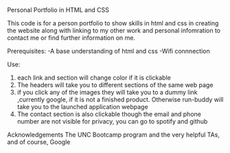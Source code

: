 Personal Portfolio in HTML and CSS

This code is for a person portfolio to show skills in html and css in creating the website along with linking to my other work and personal infomration to contact me or find further information on me.

Prerequisites:
  -A base understanding of html and css
  -Wifi connnection

Use:
1. each link and section will change color if it is clickable
2. The headers will take you to different sections of the same web page
3. if you click any of the images they will take you to a dummy link ,currently google, if it is not a finished product. Otherwise run-buddy will take you to the launched application webpage
4. The contact section is also clickable though the email and phone number are not visible for privacy, you can go to spotify and github

Acknowledgements
The UNC Bootcamp program and the very helpful TAs, and of course, Google
